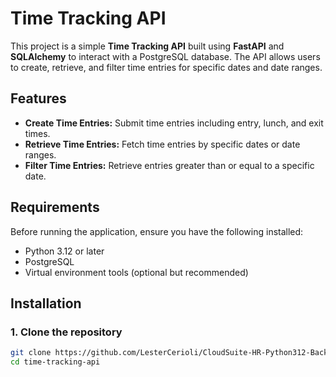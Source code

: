 


# Time Tracking API

This project is a simple **Time Tracking API** built using **FastAPI** and **SQLAlchemy** to interact with a PostgreSQL database. The API allows users to create, retrieve, and filter time entries for specific dates and date ranges.

## Features

- **Create Time Entries:** Submit time entries including entry, lunch, and exit times.
- **Retrieve Time Entries:** Fetch time entries by specific dates or date ranges.
- **Filter Time Entries:** Retrieve entries greater than or equal to a specific date.

## Requirements

Before running the application, ensure you have the following installed:

- Python 3.12 or later
- PostgreSQL
- Virtual environment tools (optional but recommended)

## Installation

### 1. Clone the repository

```bash
git clone https://github.com/LesterCerioli/CloudSuite-HR-Python312-BackEnd.git
cd time-tracking-api
